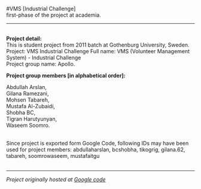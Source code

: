 #VMS [Industrial Challenge]
<br>first-phase of the project at academia.
<hr>
<br>
<b> Project detail: </b><br>
This is student project from 2011 batch at Gothenburg University, Sweden.
Project: VMS Industrial Challenge Full name: VMS (Volunteer Management System) - Industrial Challenge <br>
Project group name: Apollo. <br>


<b>Project group members [in alphabetical order]:</b> 

Abdullah Arslan, <br>
Gilana Ramezani, <br>
Mohsen Tabareh, <br>
Mustafa Al-Zubaidi,<br>
Shobha BC, <br>
Tigran Harutyunyan, <br>
Waseem Soomro.<br>

<br>Since project is exported form Google Code, following IDs may have been used for project members: abdullaharslan, bcshobha, tikogrig, gilana.62, tabareh, soomrowaseem, mustafaitgu
<br>
<br> <hr>
<i>Project originally hosted at <a href="code.google.com/p/industrialchallenge"> Google code </a></i>


